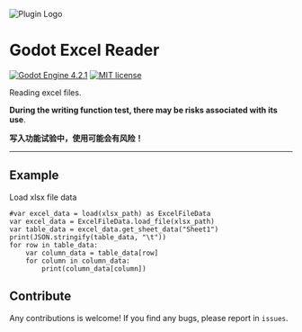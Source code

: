 ![Plugin Logo](icon.svg)

# Godot Excel Reader

[![Godot Engine 4.2.1](https://img.shields.io/badge/Godot%20Engine-4.0.2-blue)](https://godotengine.org/)
[![MIT license](https://img.shields.io/badge/license-MIT-blue.svg)](https://lbesson.mit-license.org/)

Reading excel files. 

**During the writing function test, there may be risks associated with its use**.

**写入功能试验中，使用可能会有风险！**


---



## Example

Load xlsx file data

```gdscript
#var excel_data = load(xlsx_path) as ExcelFileData
var excel_data = ExcelFileData.load_file(xlsx_path)
var table_data = excel_data.get_sheet_data("Sheet1")
print(JSON.stringify(table_data, "\t"))
for row in table_data:
	var column_data = table_data[row]
	for column in column_data:
		print(column_data[column])
```


## Contribute

Any contributions is welcome! If you find any bugs, please report in `issues`.
